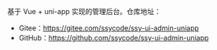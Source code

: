 基于 Vue + uni-app 实现的管理后台。仓库地址：

* Gitee：<https://gitee.com/ssycode/ssy-ui-admin-uniapp>
* GitHub：<https://github.com/ssycode/ssy-ui-admin-uniapp>
